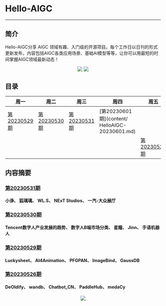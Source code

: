 # Hello-AIGC
-----------------------------------------


## 简介
Hello-AIGC分享 AIGC 领域有趣、入门级的开源项目。每个工作日以日刊的形式更新发布，内容包括AIGC各类应用场景、基础AI模型等等，让你可以用最短的时间掌握AIGC领域最新动态！

<p align="center">
<img src="https://gitee.com/Hello-AIGC/AIGCsharer_1/raw/master/source/2022_1215_507d1a68g00rmxbm005k8c000id00aam.gif"/>
<img src="https://foruda.gitee.com/images/1685413615304788816/81f3a841_6522093.png"/>
</p>

## 目录
| 周一 | 周二 | 周三 | 周四 | 周五 |
| ------- | ----- | ------------ | ------ | --------- |
| [第20230529期](content/HelloAIGC-20230529.md) | [第20230530期](content/HelloAIGC-20230530.md) | [第20230531期](content/HelloAIGC-20230531.md) | [第20230601期](content/ HelloAIGC-20230601.md) |  |
| |  |  |  |  [第20230526期](content/HelloAIGC-20230526.md) |


## 内容摘要

### [第20230531期](content/HelloAIGC-20230531.md)
#### 小诤、 狐璃璃、 WL.S、 NExT Studios、 一汽-大众展厅

### [第20230530期](content/HelloAIGC-20230530.md)
#### Tencent数字人产业发展的趋势、 数字人B端市场分类、 星瞳、 Jinn、 手语机器人

### [第20230529期](content/HelloAIGC-20230529.md)
#### Luckysheet、 AI4Animation、 PFGPAN、 ImageBind、 GaussDB

### [第20230526期](content/HelloAIGC-20230526.md)
#### DeOldify、 wandb、 Chatbot_CN、 PaddleHub、 medaCy


<p align="center">
  <img src="https://foruda.gitee.com/images/1685410349936737076/524ad704_6522093.png"/>
</p>

